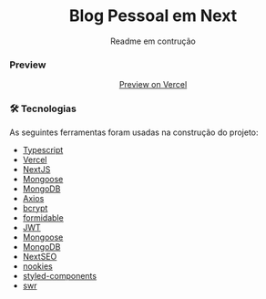 <h1 align="center">Blog Pessoal em Next</h1>
<p align="center">Readme em contrução</a>


### Preview
<p align="center"><a href="https://nizzy.vercel.app/">Preview on Vercel</a></p>

### 🛠 Tecnologias

As seguintes ferramentas foram usadas na construção do projeto:

- [Typescript](https://www.typescriptlang.org/)
- [Vercel](https://vercel.com/) 
- [NextJS](https://nextjs.org/)
- [Mongoose](https://mongoosejs.com/)
- [MongoDB](https://www.mongodb.com/)
- [Axios](https://axios-http.com/)
- [bcrypt](https://www.npmjs.com/package/bcrypt)
- [formidable](https://www.npmjs.com/package/formidable)
- [JWT](https://jwt.io/)
- [Mongoose](https://mongoosejs.com/)
- [MongoDB](https://www.mongodb.com/)
- [NextSEO](https://www.npmjs.com/package/next-seo)
- [nookies](https://www.npmjs.com/package/nookies)
- [styled-components](https://styled-components.com/)
- [swr](https://swr.vercel.app/pt-BR)
